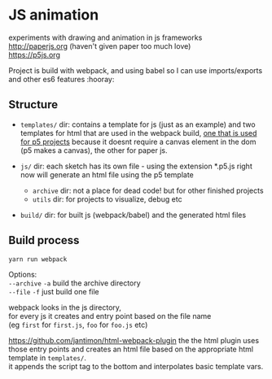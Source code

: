 # JS animation

experiments with drawing and animation in js frameworks  
http://paperjs.org (haven't given paper too much love)  
https://p5js.org

Project is build with webpack, and using babel so I can use imports/exports and other es6 features :hooray:

## Structure

- `templates/` dir: 
contains a template for js (just as an example) 
and two templates for html that are used in the webpack build, [one that is used for p5 projects](https://github.com/unjust/jsAnimation/blob/master/templates/template_p5.html) because it doesnt require a canvas element in the dom (p5 makes a canvas), the other for paper js.

- `js/` dir: each sketch has its own file - using the extension \*.p5.js right now will generate an html file using the p5 template
  - `archive` dir: not a place for dead code! but for other finished projects
  - `utils` dir: for projects to visualize, debug etc
- `build/` dir: for built js (webpack/babel) and the generated html files

## Build process

`yarn run webpack` 

Options:  
`--archive` `-a` build the archive directory   
`--file` `-f` just build one file

webpack looks in the js directory,  
for every js it creates and entry point based on the file name  
(eg `first` for `first.js`, `foo` for `foo.js` etc) 

https://github.com/jantimon/html-webpack-plugin 
the the html plugin uses those entry points and creates an html file based on the appropriate html template in `templates/`.     
it appends the script tag to the bottom and interpolates basic template vars.
